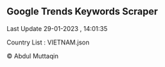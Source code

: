 

## Google Trends Keywords Scraper 
 
Last Update 29-01-2023 , 14:01:35

Country List :
VIETNAM.json



© Abdul Muttaqin 
